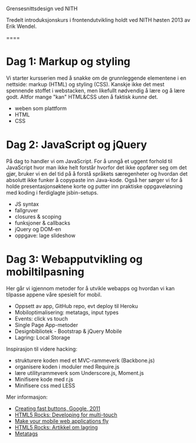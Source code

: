 Grensesnittsdesign ved NITH

Tredelt introduksjonskurs i frontendutvikling holdt ved NITH høsten 2013 av Erik Wendel.

====

# Dag 1: Markup og styling
Vi starter kursserien med å snakke om de grunnleggende elementene i en nettside: markup (HTML) og styling (CSS).
Kanskje ikke det mest spennende stoffet i webstacken, men likefullt nødvendig å lære og å lære godt. 
Altfor mange "kan" HTML&CSS uten å faktisk _kunne_ det.

- weben som plattform
- HTML
- CSS


# Dag 2: JavaScript og jQuery

På dag to handler vi om JavaScript.
For å unngå et uggent forhold til JavaScript hvor man ikke helt forstår hvorfor det ikke oppfører seg om det gjør,
bruker vi en del tid på å forstå språkets særegenheter og hvordan det absolutt ikke funker å copypaste inn Java-kode.
Også her sørger vi for å holde presentasjonsøktene korte og putter inn praktiske oppgaveløsning med koding i ferdiglagte jsbin-setups.

- JS syntax
- fallgruver
- closures & scoping
- funksjoner & callbacks
- jQuery og DOM-en
- oppgave: lage slideshow

# Dag 3: Webapputvikling og mobiltilpasning

Her går vi igjennom metoder for å utvikle webapps og hvordan vi kan tilpasse appene våre spesielt for mobil.

- Oppsett av app, GitHub repo, evt deploy til Heroku
- Mobiloptimalisering: metatags, input types
- Events: click vs touch
- Single Page App-metoder
- Designbibliotek - Bootstrap & jQuery Mobile
- Lagring: Local Storage
 
Inspirasjon til videre hacking:
- strukturere koden med et MVC-rammeverk (Backbone.js)
- organisere koden i moduler med Require.js
- lære utilityrammeverk som Underscore.js, Moment.js
- Minifisere kode med r.js
- Minifisere css med LESS

Mer informasjon:
* [Creating fast buttons, Google, 2011](https://developers.google.com/mobile/articles/fast_buttons)
* [HTML5 Rocks: Developing for multi-touch](http://www.html5rocks.com/en/mobile/touch/)
* [Make your mobile web applications fly](http://www.samdutton.com/velocity2012/#46)
* [HTML5 Rocks: Artikkel om lagring](http://www.html5rocks.com/en/features/storage)
* [Metatags](http://speckyboy.com/2012/05/16/creating-a-mobile-web-application-with-meta-tags/)
